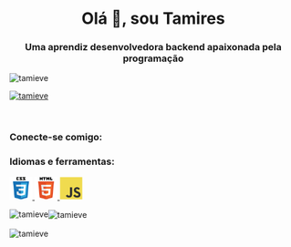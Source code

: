 <h1 align="center">Olá 👋, sou Tamires</h1>
<h3 align="center">Uma aprendiz desenvolvedora backend apaixonada pela programação</h3>

<p align="left"> <img src="https://komarev.com/ghpvc/?username=tamieve&label=Profile%20views&color=0e75b6&style=flat" alt="tamieve" /> </p> <p align="left"

> <a href="https://github.com/ryo-ma/github-profile-trophy"><img src="https://github-profile-trophy.vercel.app/?username=tamieve" alt="tamieve" /></a> </p>

<p align="left"> <a href="https://twitter.com/" target="blank"><img src="https://img.shields.io/twitter/follow/?logo=twitter&style=for-the-badge" alt="" /></a> </p>

<h3 align="left">Conecte-se comigo:</h3>
<p align="left">
</p>

<h3 align="left">Idiomas e ferramentas:</h3>
<p align="left"> <a href="https://www.w3schools.com/css/" target="_blank" rel="noreferrer"> <img src="https://raw.githubusercontent.com/devicons/devicon/master/icons/css3/css3-original-wordmark.svg" alt="css3" width="40" height="40"/> </a> <a href="https://www.w3.org/html/" target="_blank" rel="noreferrer"> <img src="https://raw.githubusercontent.com/devicons/devicon/master/icons/html5/html5-original-wordmark.svg" alt="html5" width="40" height="40"/> </a> <a href="https://developer.mozilla.org/en-US/docs/Web/JavaScript" target="_blank" rel="noreferrer"> <img src="https://raw.githubusercontent.com/devicons/devicon/master/icons/javascript/javascript-original.svg" alt="javascript" width="40" height="40"/> </a> </p>

<p><img align="left" src="https://github-readme-stats.vercel.app/api/top-langs?username=tamieve&show_icons=true&locale=en&layout=compact" alt="tamieve" /></p>

<p> <img align="center" src="https://github-readme-stats.vercel.app/api?username=tamieve&show_icons=true&locale=en" alt="tamieve" /></p>

<p><img align="center" src="https://github-readme-streak-stats.herokuapp.com/?user=tamieve&" alt="tamieve" /></p>
